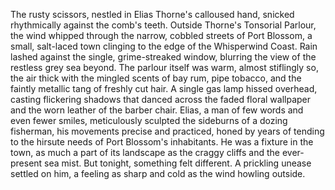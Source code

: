 The rusty scissors, nestled in Elias Thorne's calloused hand, snicked rhythmically against the comb's teeth. Outside Thorne's Tonsorial Parlour, the wind whipped through the narrow, cobbled streets of Port Blossom, a small, salt-laced town clinging to the edge of the Whisperwind Coast.  Rain lashed against the single, grime-streaked window, blurring the view of the restless grey sea beyond.  The parlour itself was warm, almost stiflingly so, the air thick with the mingled scents of bay rum, pipe tobacco, and the faintly metallic tang of freshly cut hair.  A single gas lamp hissed overhead, casting flickering shadows that danced across the faded floral wallpaper and the worn leather of the barber chair. Elias, a man of few words and even fewer smiles, meticulously sculpted the sideburns of a dozing fisherman, his movements precise and practiced, honed by years of tending to the hirsute needs of Port Blossom's inhabitants. He was a fixture in the town, as much a part of its landscape as the craggy cliffs and the ever-present sea mist. But tonight, something felt different.  A prickling unease settled on him, a feeling as sharp and cold as the wind howling outside.
